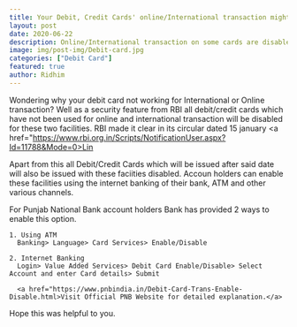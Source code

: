 ```yaml
---
title: Your Debit, Credit Cards' online/International transaction might be disabled
layout: post
date: 2020-06-22
description: Online/International transaction on some cards are disabled from 16 March.
image: img/post-img/Debit-card.jpg
categories: ["Debit Card"]
featured: true
author: Ridhim
---
```


Wondering why your debit card not working for International or Online transaction?
Well as a security feature from RBI all debit/credit cards which have not been used for online and international transaction will be disabled for these two facilities.
RBI made it clear in its circular dated 15 january <a href="https://www.rbi.org.in/Scripts/NotificationUser.aspx?Id=11788&Mode=0>Lin</a>

Apart from this all Debit/Credit Cards which will be issued after said date will also be issued with these faciities disabled.
Accoun holders can enable these facilities using the internet banking of their bank, ATM and other various channels.

For Punjab National Bank account holders Bank has provided 2 ways to enable this option.
  
    1. Using ATM
      Banking> Language> Card Services> Enable/Disable
        
    2. Internet Banking
      Login> Value Added Services> Debit Card Enable/Disable> Select Account and enter Card details> Submit
      
      <a href="https://www.pnbindia.in/Debit-Card-Trans-Enable-Disable.html>Visit Official PNB Website for detailed explanation.</a>
      
Hope this was helpful to you.
